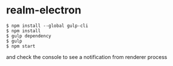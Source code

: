 # realm-electron

```shell
$ npm install --global gulp-cli
$ npm install
$ gulp dependency
$ gulp
$ npm start
```

and check the console to see a notification from renderer process
